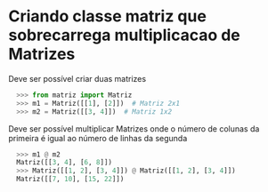 # Criando classe matriz que sobrecarrega multiplicacao de Matrizes

Deve ser possível criar duas matrizes

```python
  >>> from matriz import Matriz
  >>> m1 = Matriz([[1], [2]])  # Matriz 2x1
  >>> m2 = Matriz([[3, 4]])  # Matriz 1x2

```

Deve ser possível multiplicar Matrizes onde o número de colunas da primeira é igual ao número de linhas da segunda

```python
  >>> m1 @ m2
  Matriz([[3, 4], [6, 8]])
  >>> Matriz([[1, 2], [3, 4]]) @ Matriz([[1, 2], [3, 4]])
  Matriz([[7, 10], [15, 22]])

```
